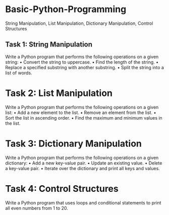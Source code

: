 # Basic-Python-Programming
String Manipulation, List Manipulation, Dictionary Manipulation, Control Structures

## Task 1: String Manipulation
Write a Python program that performs the following operations on a given string:
•	Convert the string to uppercase.
•	Find the length of the string.
•	Replace a specified substring with another substring.
•	Split the string into a list of words.

# Task 2: List Manipulation
Write a Python program that performs the following operations on a given list:
•	Add a new element to the list.
•	Remove an element from the list.
•	Sort the list in ascending order.
•	Find the maximum and minimum values in the list.

# Task 3: Dictionary Manipulation
Write a Python program that performs the following operations on a given dictionary:
•	Add a new key-value pair.
•	Update an existing value.
•	Delete a key-value pair.
•	Iterate over the dictionary and print all keys and values.

# Task 4: Control Structures
Write a Python program that uses loops and conditional statements to print all even numbers from 1 to 20.
